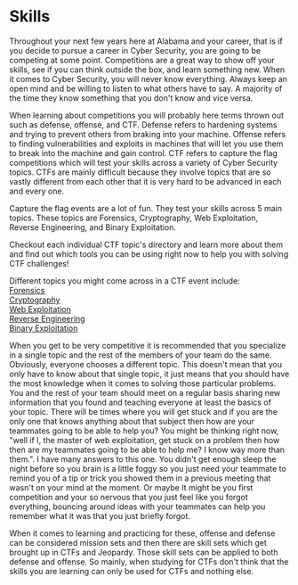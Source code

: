 # Skills
Throughout your next few years here at Alabama and your career, that is if you decide to pursue a career in Cyber Security, you are going to be competing at some point. Competitions are a great way to show off your skills, see if you can think outside the box, and learn something new. When it comes to Cyber Security, you will never know everything. Always keep an open mind and be willing to listen to what others have to say. A majority of the time they know something that you don't know and vice versa.<br>

When learning about competitions you will probably here terms thrown out such as defense, offense, and CTF. Defense refers to hardening systems and trying to prevent others from braking into your machine. Offense refers to finding vulnerabilities and exploits in machines that will let you use them to break into the machine and gain control. CTF refers to capture the flag competitions which will test your skills across a variety of Cyber Security topics. CTFs are mainly difficult because they involve topics that are so vastly different from each other that it is very hard to be advanced in each and every one. <br>

Capture the flag events are a lot of fun. They test your skills across 5 main topics. These topics are Forensics, Cryptography, Web Exploitation, Reverse Engineering, and Binary Exploitation.<br> 

Checkout each individual CTF topic's directory and learn more about them and find out which tools you can be using right now to help you with solving CTF challenges!<br>

Different topics you might come across in a CTF event include:<br>
[Forensics](/CTF/Forensics)<br>
[Cryptography](/CTF/Cryptography)<br>
[Web Exploitation](/CTF/Web_Exploitation)<br>
[Reverse Engineering](/CTF/Reverse_Engineering)<br>
[Binary Exploitation](/CTF/Binary_Exploitation)<br>

When you get to be very competitive it is recommended that you specialize in a single topic and the rest of the members of your team do the same. Obviously, everyone chooses a different topic. This doesn't mean that you only have to know about that single topic, it just means that you should have the most knowledge when it comes to solving those particular problems. You and the rest of your team should meet on a regular basis sharing new information that you found and teaching everyone at least the basics of your topic. There will be times where you will get stuck and if you are the only one that knows anything about that subject then how are your teammates going to be able to help you? You might be thinking right now, "well if I, the master of web exploitation, get stuck on a problem then how then are my teammates going to be able to help me? I know way more than them.". I have many answers to this one. You didn't get enough sleep the night before so you brain is a little foggy so you just need your teammate to remind you of a tip or trick you showed them in a previous meeting that wasn't on your mind at the moment. Or maybe It might be you first competition and your so nervous that you just feel like you forgot everything, bouncing around ideas with your teammates can help you remember what it was that you just briefly forgot. <br> 

When it comes to learning and practicing for these, offense and defense can be considered mission sets and then there are skill sets which get brought up in CTFs and Jeopardy. Those skill sets can be applied to both defense and offense. So mainly, when studying for CTFs don't think that the skills you are learning can only be used for CTFs and nothing else.  
